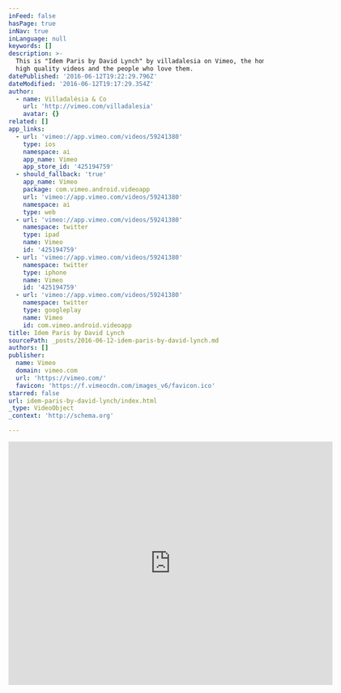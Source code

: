```yaml
---
inFeed: false
hasPage: true
inNav: true
inLanguage: null
keywords: []
description: >-
  This is "Idem Paris by David Lynch" by villadalesia on Vimeo, the home for
  high quality videos and the people who love them.
datePublished: '2016-06-12T19:22:29.796Z'
dateModified: '2016-06-12T19:17:29.354Z'
author:
  - name: Villadalésia & Co
    url: 'http://vimeo.com/villadalesia'
    avatar: {}
related: []
app_links:
  - url: 'vimeo://app.vimeo.com/videos/59241380'
    type: ios
    namespace: ai
    app_name: Vimeo
    app_store_id: '425194759'
  - should_fallback: 'true'
    app_name: Vimeo
    package: com.vimeo.android.videoapp
    url: 'vimeo://app.vimeo.com/videos/59241380'
    namespace: ai
    type: web
  - url: 'vimeo://app.vimeo.com/videos/59241380'
    namespace: twitter
    type: ipad
    name: Vimeo
    id: '425194759'
  - url: 'vimeo://app.vimeo.com/videos/59241380'
    namespace: twitter
    type: iphone
    name: Vimeo
    id: '425194759'
  - url: 'vimeo://app.vimeo.com/videos/59241380'
    namespace: twitter
    type: googleplay
    name: Vimeo
    id: com.vimeo.android.videoapp
title: Idem Paris by David Lynch
sourcePath: _posts/2016-06-12-idem-paris-by-david-lynch.md
authors: []
publisher:
  name: Vimeo
  domain: vimeo.com
  url: 'https://vimeo.com/'
  favicon: 'https://f.vimeocdn.com/images_v6/favicon.ico'
starred: false
url: idem-paris-by-david-lynch/index.html
_type: VideoObject
_context: 'http://schema.org'

---
```

<iframe src="https://cdn.embedly.com/widgets/media.html?src=https%3A%2F%2Fplayer.vimeo.com%2Fvideo%2F59241380&amp;url=https%3A%2F%2Fvimeo.com%2F59241380&amp;image=http%3A%2F%2Fi.vimeocdn.com%2Fvideo%2F412745206_640.jpg&amp;key=b7d04c9b404c499eba89ee7072e1c4f7&amp;type=text%2Fhtml&amp;schema=vimeo" width="640" height="480" scrolling="no" frameborder="0" allowfullscreen="" style=""></iframe>
